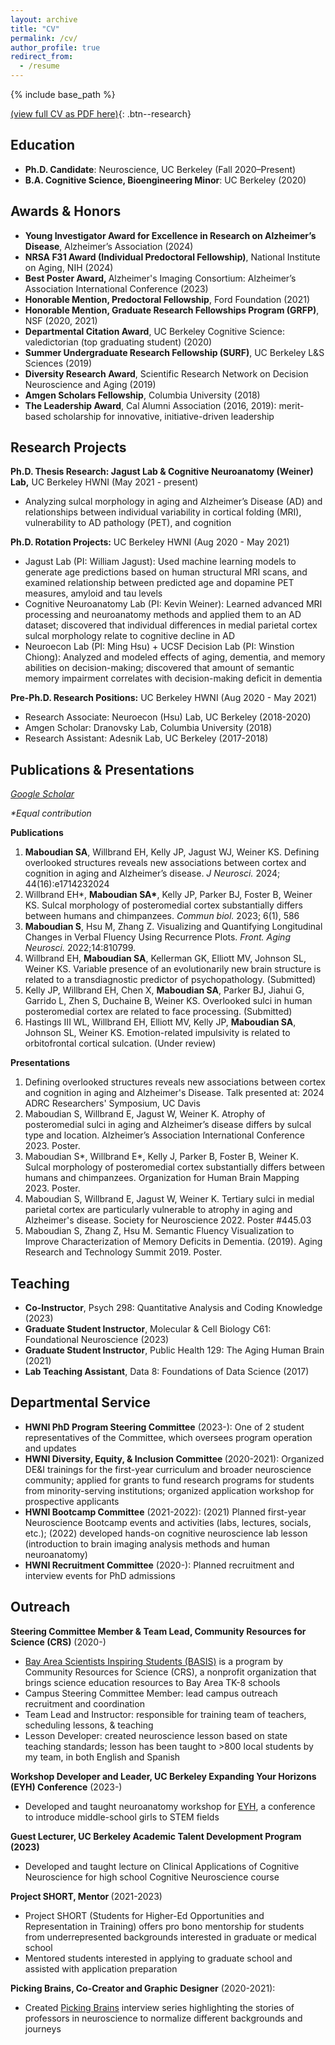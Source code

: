 ```yaml
---
layout: archive
title: "CV"
permalink: /cv/
author_profile: true
redirect_from:
  - /resume
---
```


{% include base_path %}

[(view full CV as PDF here)](https://drive.google.com/file/d/1na3Jir-AWcpODSBP5e0sf-ay2BRku7Ap/view?usp=sharing){: .btn--research}
<h2>Education</h2>
<ul>
        <li><b>Ph.D. Candidate</b>: Neuroscience, UC Berkeley (Fall 2020–Present)</li>
        <li><b>B.A. Cognitive Science, Bioengineering Minor</b>: UC Berkeley (2020)</li></ul>

<h2>Awards &amp; Honors</h2>
<ul>
        <li><b>Young Investigator Award for Excellence in Research on Alzheimer’s Disease</b>, Alzheimer’s Association (2024)</li>
        <li><b>NRSA F31 Award (Individual Predoctoral Fellowship)</b>, National Institute on Aging, NIH (2024)</li>
        <li><b>Best Poster Award, </b> Alzheimer's Imaging Consortium: Alzheimer’s Association International Conference (2023)</li>
        <li><b>Honorable Mention, Predoctoral Fellowship</b>, Ford Foundation (2021)</li>
        <li><b>Honorable Mention, Graduate Research Fellowships Program (GRFP)</b>, NSF (2020, 2021)</li>
        <li><b>Departmental Citation Award</b>, UC Berkeley Cognitive Science: valedictorian (top graduating student) (2020)</li>
        <li><b>Summer Undergraduate Research Fellowship (SURF)</b>, UC Berkeley L&S Sciences (2019)</li>
        <li><b>Diversity Research Award</b>, Scientific Research Network on Decision Neuroscience and Aging (2019)</li>
        <li><b>Amgen Scholars Fellowship</b>, Columbia University (2018)</li>
        <li><b>The Leadership Award</b>, Cal Alumni Association (2016, 2019): merit-based scholarship for innovative, initiative-driven leadership</li>
    </ul>


<h2>Research Projects</h2>
<p><b>Ph.D. Thesis Research: Jagust Lab & Cognitive Neuroanatomy (Weiner) Lab,</b> UC Berkeley HWNI (May 2021 - present)
      <ul>
        <li>Analyzing sulcal morphology in aging and Alzheimer’s Disease (AD) and relationships between individual variability in cortical folding (MRI), vulnerability to AD pathology (PET), and cognition</li>
      </ul></p>

  <p><b>Ph.D. Rotation Projects:</b> UC Berkeley HWNI (Aug 2020 - May 2021)
      <ul>
        <li>Jagust Lab (PI: William Jagust): Used machine learning models to generate age predictions based on human structural MRI scans, and examined relationship between predicted age and dopamine PET measures, amyloid and tau levels</li>
        <li>Cognitive Neuroanatomy Lab (PI: Kevin Weiner): Learned advanced MRI processing and neuroanatomy methods and applied them to an AD dataset; discovered that individual differences in medial parietal cortex sulcal morphology relate to cognitive decline in AD</li>
        <li>Neuroecon Lab (PI: Ming Hsu) + UCSF Decision Lab (PI: Winstion Chiong): Analyzed and modeled effects of aging, dementia, and memory abilities on decision-making; discovered that amount of semantic memory impairment correlates with decision-making deficit in dementia</li>
      </ul></p>

<p><b>Pre-Ph.D. Research Positions:</b> UC Berkeley HWNI (Aug 2020 - May 2021)</p>
<ul>
        <li>Research Associate: Neuroecon (Hsu) Lab, UC Berkeley (2018-2020)</li>
	<li>Amgen Scholar: Dranovsky Lab, Columbia University (2018)</li>
	<li>Research Assistant: Adesnik Lab, UC Berkeley (2017-2018)</li>
</ul>



<h2>Publications &amp; Presentations</h2>
<p><a href="https://scholar.google.com/citations?hl=en&user=9jjZDs4AAAAJ"><i>Google Scholar</i></a></p>
<p><i>*Equal contribution</i></p>
<p><b>Publications</b></p>
<ol>
	    <li><b>Maboudian SA</b>, Willbrand EH, Kelly JP, Jagust WJ, Weiner KS. Defining overlooked structures reveals new associations between cortex and cognition in aging and Alzheimer’s disease. <i>J Neurosci.</i> 2024; 44(16):e1714232024</li>
	    <li>Willbrand EH*, <b>Maboudian SA*</b>, Kelly JP, Parker BJ, Foster B, Weiner KS. Sulcal morphology of posteromedial cortex substantially differs between humans and chimpanzees. <i>Commun biol.</i> 2023; 6(1), 586</li>
	    <li><b>Maboudian S</b>, Hsu M, Zhang Z. Visualizing and Quantifying Longitudinal Changes in Verbal Fluency Using Recurrence Plots. <i>Front. Aging Neurosci.</i> 2022;14:810799.</li>
	    <li>Willbrand EH, <b>Maboudian SA</b>, Kellerman GK, Elliott MV, Johnson SL, Weiner KS. Variable presence of an evolutionarily new brain structure is related to a transdiagnostic predictor of psychopathology. (Submitted)</li>
	    <li>Kelly JP, Willbrand EH, Chen X, <b>Maboudian SA</b>, Parker BJ, Jiahui G, Garrido L, Zhen S, Duchaine B, Weiner KS. Overlooked sulci in human posteromedial cortex are related to face processing. (Submitted)</li>
	    <li>Hastings III WL, Willbrand EH, Elliott MV, Kelly JP, <b>Maboudian SA</b>, Johnson SL, Weiner KS. Emotion-related impulsivity is related to orbitofrontal cortical sulcation. (Under review)</li>
    </ol>
  
<p><b>Presentations</b></p>
<ol>
	    <li>Defining overlooked structures reveals new associations between cortex and cognition in aging and Alzheimer's Disease. Talk presented at: 2024 ADRC Researchers' Symposium, UC Davis</li>
	    <li>Maboudian S, Willbrand E, Jagust W, Weiner K. Atrophy of posteromedial sulci in aging and Alzheimer’s disease differs by sulcal type and location. Alzheimer’s Association International Conference 2023. Poster.</li>
	    <li>Maboudian S*, Willbrand E*, Kelly J, Parker B, Foster B, Weiner K. Sulcal morphology of posteromedial cortex substantially differs between humans and chimpanzees. Organization for Human Brain Mapping 2023. Poster.</li>
	    <li>Maboudian S, Willbrand E, Jagust W, Weiner K. Tertiary sulci in medial parietal cortex are particularly vulnerable to atrophy in aging and Alzheimer's disease. Society for Neuroscience 2022. Poster #445.03</li>
	    <li>Maboudian S, Zhang Z, Hsu M. Semantic Fluency Visualization to Improve Characterization of Memory Deficits in Dementia. (2019). Aging Research and Technology Summit 2019. Poster.</li>
    </ol>



<h2>Teaching</h2>
<ul>
    <li><b>Co-Instructor</b>, Psych 298: Quantitative Analysis and Coding Knowledge (2023) </li>
    <li><b>Graduate Student Instructor</b>, Molecular & Cell Biology C61: Foundational Neuroscience (2023) </li>
    <li><b>Graduate Student Instructor</b>, Public Health 129: The Aging Human Brain (2021) </li>
    <li><b>Lab Teaching Assistant</b>, Data 8: Foundations of Data Science (2017) </li>
</ul>
    

<h2>Departmental Service</h2>
<ul>
    <li><b>HWNI PhD Program Steering Committee</b> (2023-): One of 2 student representatives of the Committee, which oversees program operation and updates</li>
    <li><b>HWNI Diversity, Equity, & Inclusion Committee </b> (2020-2021): Organized DE&I trainings for the first-year curriculum and broader neuroscience community; applied for grants to fund research programs for students from minority-serving institutions; organized application workshop for prospective applicants</li>
    <li><b>HWNI Bootcamp Committee</b> (2021-2022): (2021) Planned first-year Neuroscience Bootcamp events and activities (labs, lectures, socials, etc.); (2022) developed hands-on cognitive neuroscience lab lesson (introduction to brain imaging analysis methods and human neuroanatomy)</li>
    <li><b>HWNI Recruitment Committee</b> (2020-): Planned recruitment and interview events for PhD admissions</li>
</ul>


<h2>Outreach</h2>
<p><b>Steering Committee Member & Team Lead, Community Resources for Science (CRS)</b> (2020-)
<ul>
        <li><a href="https://www.crscience.org/educators/BASIS">Bay Area Scientists Inspiring Students (BASIS)</a> is a program by Community Resources for Science (CRS), a nonprofit organization that brings science education resources to Bay Area TK-8 schools</li>
	<li>Campus Steering Committee Member: lead campus outreach recruitment and coordination</li>
        <li>Team Lead and Instructor: responsible for training team of teachers, scheduling lessons, & teaching</li>
        <li>Lesson Developer: created neuroscience lesson based on state teaching standards; lesson has been taught to >800 local students by my team, in both English and Spanish</li>
        </ul></p>

<p><b>Workshop Developer and Leader, UC Berkeley Expanding Your Horizons (EYH) Conference</b> (2023-)
        <ul>
        <li>Developed and taught neuroanatomy workshop for <a href="https://eyh.berkeley.edu/">EYH</a>, a conference to introduce middle-school girls to STEM fields</li>
	</ul></p>	    
    
<p><b>Guest Lecturer, UC Berkeley Academic Talent Development Program (2023)</b></p>
        <ul>
        <li>Developed and taught lecture on Clinical Applications of Cognitive Neuroscience for high school Cognitive Neuroscience course</li>
	</ul>
	    
<p><b>Project SHORT, Mentor </b> (2021-2023) 
        <ul>
        <li>Project SHORT (Students for Higher-Ed Opportunities and Representation in Training) offers pro bono mentorship for students from underrepresented backgrounds interested in graduate or medical school</li>
        <li>Mentored students interested in applying to graduate school and assisted with application preparation</li>
        </ul></p> 
  
  <p><b>Picking Brains, Co-Creator and Graphic Designer</b> (2020-2021): 
        <ul>
        <li>Created <a href="https://pickingbrains.github.io/">Picking Brains</a> interview series highlighting the stories of professors in neuroscience to normalize different backgrounds and journeys </li>
        </ul></p> 


